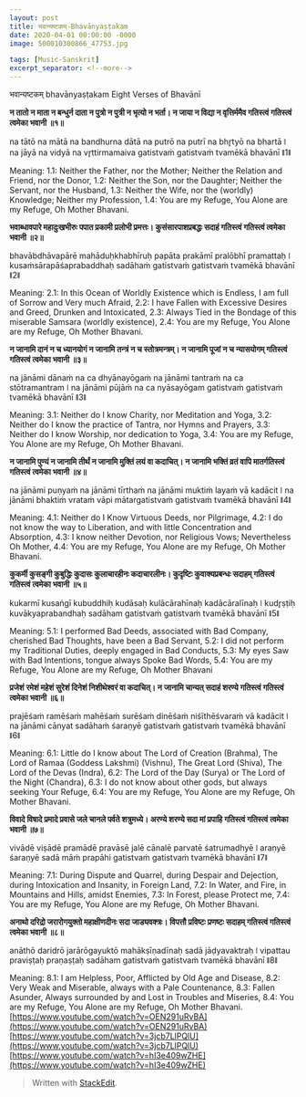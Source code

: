 ```yaml
---
layout: post
title: भवान्यष्टकम्-Bhavānyaṣṭakam 
date: 2020-04-01 00:00:00 -0000
image: 500010300866_47753.jpg

tags: [Music-Sanskrit]
excerpt_separator: <!--more-->
---
```


 <!--more-->

﻿भवान्यष्टकम्  bhavānyaṣṭakam  Eight Verses of Bhavānī  


**न तातो न माता न बन्धुर्न दाता न पुत्रो न पुत्री न भृत्यो न भर्ता।  न जाया न विद्या न वृत्तिर्ममैव गतिस्त्वं गतिस्त्वं त्वमेका भवानी ॥१॥** 

 na tātō na mātā na bandhurna dātā na putrō na putrī na bhr̥tyō na bhartā ǀ  na jāyā na vidyā na vr̥ttirmamaiva gatistvaṁ gatistvaṁ tvamēkā bhavānī ǁ1ǁ  
 
Meaning:  1.1: Neither the Father, nor the Mother; Neither the Relation and Friend, nor the Donor, 1.2: Neither the Son, nor the Daughter; Neither the Servant, nor the Husband,  1.3: Neither the Wife, nor the (worldly) Knowledge; Neither my Profession,  1.4: You are my Refuge, You Alone are my Refuge, Oh Mother Bhavani.

**भवाब्धावपारे महादुःखभीरुः पपात प्रकामी प्रलोभी प्रमत्तः।  कुसंसारपाशप्रबद्धः सदाहं गतिस्त्वं गतिस्त्वं त्वमेका भवानी ॥२॥**  

bhavābdhāvapārē mahāduḥkhabhīruḥ papāta prakāmī pralōbhī pramattaḥ ǀ  kusaṁsārapāśaprabaddhaḥ sadāhaṁ gatistvaṁ gatistvaṁ tvamēkā bhavānī ǁ2ǁ 

Meaning:  2.1: In this Ocean of Worldly Existence which is Endless, I am full of Sorrow and Very much Afraid,  2.2: I have Fallen with Excessive Desires and Greed, Drunken and Intoxicated,  2.3: Always Tied in the Bondage of this miserable Samsara (worldly existence),  2.4: You are my Refuge, You Alone are my Refuge, Oh Mother Bhavani.


**न जानामि दानं न च ध्यानयोगं न जानामि तन्त्रं न च स्तोत्रमन्त्रम्।  न जानामि पूजां न च न्यासयोगम् गतिस्त्वं गतिस्त्वं त्वमेका भवानी ॥३॥**  

na jānāmi dānaṁ na ca dhyānayōgaṁ na jānāmi tantraṁ na ca stōtramantram ǀ  na jānāmi pūjāṁ na ca nyāsayōgam gatistvaṁ gatistvaṁ tvamēkā bhavānī ǁ3ǁ 

Meaning:  3.1: Neither do I know Charity, nor Meditation and Yoga,  3.2: Neither do I know the practice of Tantra, nor Hymns and Prayers,  3.3: Neither do I know Worship, nor dedication to Yoga,  3.4: You are my Refuge, You Alone are my Refuge, Oh Mother Bhavani.

 **न जानामि पुण्यं न जानामि तीर्थं न जानामि मुक्तिं लयं वा कदाचित्।  न जानामि भक्तिं व्रतं वापि मातर्गतिस्त्वं गतिस्त्वं त्वमेका भवानी ॥४॥** 

 na jānāmi puṇyaṁ na jānāmi tīrthaṁ na jānāmi muktiṁ layaṁ vā kadācit ǀ  na jānāmi bhaktiṁ vrataṁ vāpi mātargatistvaṁ gatistvaṁ tvamēkā bhavānī ǁ4ǁ 
 
Meaning:  4.1: Neither do I Know Virtuous Deeds, nor Pilgrimage,  4.2: I do not know the way to Liberation, and with little Concentration and Absorption,  4.3: I know neither Devotion, nor Religious Vows; Nevertheless Oh Mother,  4.4: You are my Refuge, You Alone are my Refuge, Oh Mother Bhavani.

**कुकर्मी कुसङ्गी कुबुद्धिः कुदासः कुलाचारहीनः कदाचारलीनः।  कुदृष्टिः कुवाक्यप्रबन्धः सदाहम् गतिस्त्वं गतिस्त्वं त्वमेका भवानी ॥५॥** 

 kukarmī kusaṅgī kubuddhiḥ kudāsaḥ kulācārahīnaḥ kadācāralīnaḥ ǀ  kudr̥ṣṭiḥ kuvākyaprabandhaḥ sadāham gatistvaṁ gatistvaṁ tvamēkā bhavānī ǁ5ǁ 

Meaning:  5.1: I performed Bad Deeds, associated with Bad Company, cherished Bad Thoughts, have been a Bad Servant,  5.2: I did not perform my Traditional Duties, deeply engaged in Bad Conducts,  5.3: My eyes Saw with Bad Intentions, tongue always Spoke Bad Words,  5.4: You are my Refuge, You Alone are my Refuge, Oh Mother Bhavani

**प्रजेशं रमेशं महेशं सुरेशं दिनेशं निशीथेश्वरं वा कदाचित्।  न जानामि चान्यत् सदाहं शरण्ये गतिस्त्वं गतिस्त्वं त्वमेका भवानी ॥६॥**

  prajēśaṁ ramēśaṁ mahēśaṁ surēśaṁ dinēśaṁ niśīthēśvaraṁ vā kadācit ǀ  na jānāmi cānyat sadāhaṁ śaraṇyē gatistvaṁ gatistvaṁ tvamēkā bhavānī ǁ6ǁ 

Meaning:  6.1: Little do I know about The Lord of Creation (Brahma), The Lord of Ramaa (Goddess Lakshmi) (Vishnu), The Great Lord (Shiva), The Lord of the Devas (Indra),  6.2: The Lord of the Day (Surya) or The Lord of the Night (Chandra),  6.3: I do not know about other gods, but always seeking Your Refuge,  6.4: You are my Refuge, You Alone are my Refuge, Oh Mother Bhavani.

**विवादे विषादे प्रमादे प्रवासे जले चानले पर्वते शत्रुमध्ये।  अरण्ये शरण्ये सदा मां प्रपाहि गतिस्त्वं गतिस्त्वं त्वमेका भवानी ॥७॥**  

vivādē viṣādē pramādē pravāsē jalē cānalē parvatē śatrumadhyē ǀ  araṇyē śaraṇyē sadā māṁ prapāhi gatistvaṁ gatistvaṁ tvamēkā bhavānī ǁ7ǁ  

Meaning:  7.1: During Dispute and Quarrel, during Despair and Dejection, during Intoxication and Insanity, in Foreign Land,  7.2: In Water, and Fire, in Mountains and Hills, amidst Enemies,  7.3: In Forest, please Protect me,  7.4: You are my Refuge, You Alone are my Refuge, Oh Mother Bhavani.

 **अनाथो दरिद्रो जरारोगयुक्तो महाक्षीणदीनः सदा जाड्यवक्त्रः।  विपत्तौ प्रविष्टः प्रणष्टः सदाहम् गतिस्त्वं गतिस्त्वं त्वमेका भवानी ॥८॥**  

anāthō daridrō jarārōgayuktō mahākṣīṇadīnaḥ sadā jāḍyavaktraḥ ǀ  vipattau praviṣṭaḥ praṇaṣṭaḥ sadāham gatistvaṁ gatistvaṁ tvamēkā bhavānī ǁ8ǁ  

Meaning:  8.1: I am Helpless, Poor, Afflicted by Old Age and Disease,  8.2: Very Weak and Miserable, always with a Pale Countenance,  8.3: Fallen Asunder, Always surrounded by and Lost in Troubles and Miseries,  8.4: You are my Refuge, You Alone are my Refuge, Oh Mother Bhavani.
[https://www.youtube.com/watch?v=OEN291uRvBA](https://www.youtube.com/watch?v=OEN291uRvBA)
[https://www.youtube.com/watch?v=3jcb7LlPQlU](https://www.youtube.com/watch?v=3jcb7LlPQlU)
[https://www.youtube.com/watch?v=hI3e409wZHE](https://www.youtube.com/watch?v=hI3e409wZHE)

> Written with [StackEdit](https://stackedit.io/).
